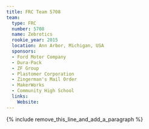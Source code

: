 ```yaml
---
title: FRC Team 5708
team:
  type: FRC
  number: 5708
  name: Zebrotics
  rookie_year: 2015
  location: Ann Arbor, Michigan, USA
  sponsors:
  - Ford Motor Company
  - Dura-Pack
  - ZF Group
  - Plastomer Corporation
  - Zingerman's Mail Order
  - MakerWorks
  - Community High School
  links:
    Website:
---
```


{% include remove_this_line_and_add_a_paragraph %}
